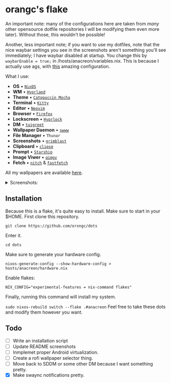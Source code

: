 # orangc's flake

An important note: many of the configurations here are taken from *many* other opensource dotfile repositories I will be modifying them even more later). Without those, this wouldn't be possible!

Another, less important note; if you want to use my dotfiles, note that the nice waybar settings you see in the screenshots aren't something you'll see immediately; I have waybar disabled at startup. You change this by `waybarEnable = true;` in /hosts/anacreon/variables.nix. This is because I actually use ags, with [this](https://github.com/Jas-SinghFSU/HyprPanel) amazing configuration.

What I use:

- **OS** • [`NixOS`](https://nixos.org/)
- **WM** • [`Hyprland`](https://hyprland.org)
- **Theme** • [`Catppuccin Mocha`](https://catppuccin.com/)
- **Terminal** • [`Kitty`](https://github.com/kovidgoyal/kitty)
- **Editor** • [`Neovim`](https://neovim.io/)
- **Browser** • [`Firefox`](https://www.mozilla.org/en-US/firefox/)
- **Lockscreen** • [`Hyprlock`](https://github.com/hyprwm/hyprlock)
- **DM** • [`tuigreet`](https://github.com/apognu/tuigreet)
- **Wallpaper Daemon** • [`swww`](https://github.com/LGFae/swww)
- **File Manager** • `Thunar`
- **Screenshots** • [`grimblast`](https://github.com/hyprwm/contrib)
- **Clipboard** • [`clipse`](https://github.com/savedra1/clipse)
- **Prompt** • [`Starship`](https://starship.rs/)
- **Image Viwer** • [`qimgv`](https://github.com/easymodo/qimgv)
- **Fetch** • [`nitch`](https://github.com/ssleert/nitch) & [`fastfetch`](https://github.com/fastfetch-cli/fastfetch)

All my wallpapers are available [here](https://github.com/orxngc/walls-catppuccin-mocha).

<details>
  <summary>Screenshots:</summary>
Note — these screenshots are outdated.

![Tiled](https://raw.githubusercontent.com/orxngc/dots/anacreon/config/desktopPics/tiledGalaxy.png)

![Blank](https://raw.githubusercontent.com/orxngc/dots/anacreon/config/desktopPics/blank.png)

![Sakura](https://raw.githubusercontent.com/orxngc/dots/anacreon/config/desktopPics/floating.png)

![Boxy](https://raw.githubusercontent.com/orxngc/dots/anacreon/config/desktopPics/boxyStyle.png)

</details>

## Installation

Because this is a flake, it's quite easy to install. Make sure to start in your $HOME.
First clone this repository.

`git clone https://github.com/orxngc/dots`

Enter it.

`cd dots`

Make sure to generate your hardware config.

`nixos-generate-config --show-hardware-config > hosts/anacreon/hardware.nix`

Enable flakes:

`NIX_CONFIG="experimental-features = nix-command flakes"`

Finally, running this command will install my system.

`sudo nixos-rebuild switch --flake .#anacreon`
Feel free to take these dots and modify them however you want.

## Todo
- [ ] Write an installation script
- [ ] Update README screenshots
- [ ] Inmplemet proper Android virtualization. 
- [ ] Create a rofi wallpaper selector thing.
- [ ] Move back to SDDM or some other DM because I want something pretty.
- [x] Make swaync notifications pretty.